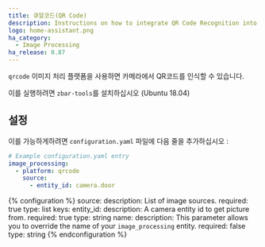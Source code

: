 ```yaml
---
title: 큐알코드(QR Code)
description: Instructions on how to integrate QR Code Recognition into Home Assistant.
logo: home-assistant.png
ha_category:
  - Image Processing
ha_release: 0.87
---
```


`qrcode` 이미지 처리 플랫폼을 사용하면 카메라에서 QR코드를 인식할 수 있습니다.

이를 실행하려면 `zbar-tools`를 설치하십시오 (Ubuntu 18.04)

## 설정

이를 가능하게하려면 `configuration.yaml` 파일에 다음 줄을 추가하십시오 :

```yaml
# Example configuration.yaml entry
image_processing:
  - platform: qrcode
    source:
      - entity_id: camera.door
```

{% configuration %}
source:
  description: List of image sources.
  required: true
  type: list
  keys:
    entity_id:
      description: A camera entity id to get picture from.
      required: true
      type: string
    name:
      description: This parameter allows you to override the name of your `image_processing` entity.
      required: false
      type: string
{% endconfiguration %}
